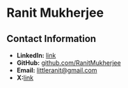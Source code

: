 # Ranit Mukherjee

## Contact Information

- **LinkedIn:** [link](https://www.linkedin.com/in/ranitmukherjee2003)
- **GitHub:** [github.com/RanitMukherjee](https://github.com/RanitMukherjee)
- **Email:** [littleranit@gmail.com](mailto:littleranit@gmal.com)
- **X:**[link](https://x.com/RanitMukherjee_)
